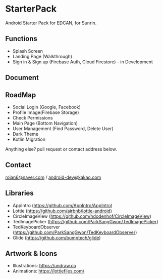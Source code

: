 # StarterPack
Android Starter Pack for EDCAN, for Sunrin.

## Functions

- Splash Screen
- Landing Page (Walkthrough)
- Sign in & Sign up (Firebase Auth, Cloud Firestore) - in Development

## Document

## RoadMap

- Social Login (Google, Facebook)
- Profile Image(Firebase Storage)
- Check Permissions
- Main Page (Bottom Navigation)
- User Management (Find Password, Delete User)
- Dark Theme
- Kotlin Migration

Anything else? pull request or contact address below.

## Contact

roian6@naver.com / android-dev@kakao.com

## Libraries

- AppIntro (https://github.com/AppIntro/AppIntro)
- Lottie (https://github.com/airbnb/lottie-android)
- CircleImageView (https://github.com/hdodenhof/CircleImageView)
- TedImagePicker (https://github.com/ParkSangGwon/TedImagePicker)
- TedKeyboardObserver (https://github.com/ParkSangGwon/TedKeyboardObserver)
- Glide (https://github.com/bumptech/glide)

## Artwork & Icons

- Illustrations: https://undraw.co
- Animations: https://lottiefiles.com/
